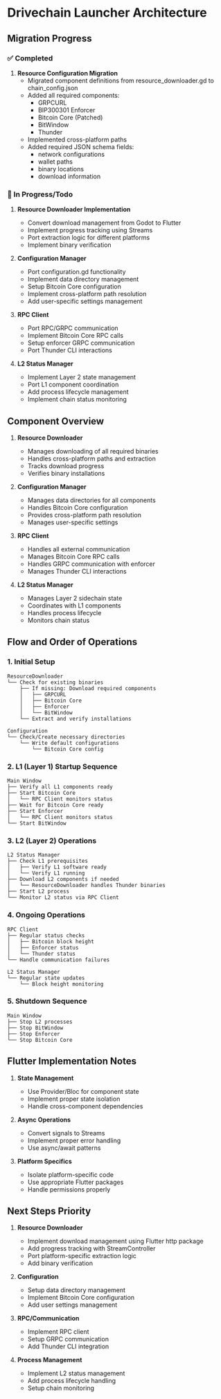 # Drivechain Launcher Architecture

## Migration Progress

### ✅ Completed
1. **Resource Configuration Migration**
   - Migrated component definitions from resource_downloader.gd to chain_config.json
   - Added all required components:
     - GRPCURL
     - BIP300301 Enforcer
     - Bitcoin Core (Patched)
     - BitWindow
     - Thunder
   - Implemented cross-platform paths
   - Added required JSON schema fields:
     - network configurations
     - wallet paths
     - binary locations
     - download information

### 🚧 In Progress/Todo
1. **Resource Downloader Implementation**
   - Convert download management from Godot to Flutter
   - Implement progress tracking using Streams
   - Port extraction logic for different platforms
   - Implement binary verification

2. **Configuration Manager**
   - Port configuration.gd functionality
   - Implement data directory management
   - Setup Bitcoin Core configuration
   - Implement cross-platform path resolution
   - Add user-specific settings management

3. **RPC Client**
   - Port RPC/GRPC communication
   - Implement Bitcoin Core RPC calls
   - Setup enforcer GRPC communication
   - Port Thunder CLI interactions

4. **L2 Status Manager**
   - Implement Layer 2 state management
   - Port L1 component coordination
   - Add process lifecycle management
   - Implement chain status monitoring

## Component Overview

1. **Resource Downloader**
   - Manages downloading of all required binaries
   - Handles cross-platform paths and extraction
   - Tracks download progress
   - Verifies binary installations

2. **Configuration Manager**
   - Manages data directories for all components
   - Handles Bitcoin Core configuration
   - Provides cross-platform path resolution
   - Manages user-specific settings

3. **RPC Client**
   - Handles all external communication
   - Manages Bitcoin Core RPC calls
   - Handles GRPC communication with enforcer
   - Manages Thunder CLI interactions

4. **L2 Status Manager**
   - Manages Layer 2 sidechain state
   - Coordinates with L1 components
   - Handles process lifecycle
   - Monitors chain status

## Flow and Order of Operations

### 1. Initial Setup
```
ResourceDownloader
└── Check for existing binaries
    ├── If missing: Download required components
    │   ├── GRPCURL
    │   ├── Bitcoin Core
    │   ├── Enforcer
    │   └── BitWindow
    └── Extract and verify installations

Configuration
└── Check/Create necessary directories
    └── Write default configurations
        └── Bitcoin Core config
```

### 2. L1 (Layer 1) Startup Sequence
```
Main Window
├── Verify all L1 components ready
├── Start Bitcoin Core
│   └── RPC Client monitors status
├── Wait for Bitcoin Core ready
├── Start Enforcer
│   └── RPC Client monitors status
└── Start BitWindow
```

### 3. L2 (Layer 2) Operations
```
L2 Status Manager
├── Check L1 prerequisites
│   ├── Verify L1 software ready
│   └── Verify L1 running
├── Download L2 components if needed
│   └── ResourceDownloader handles Thunder binaries
├── Start L2 process
└── Monitor L2 status via RPC Client
```

### 4. Ongoing Operations
```
RPC Client
├── Regular status checks
│   ├── Bitcoin block height
│   ├── Enforcer status
│   └── Thunder status
└── Handle communication failures

L2 Status Manager
└── Regular state updates
    └── Block height monitoring
```

### 5. Shutdown Sequence
```
Main Window
├── Stop L2 processes
├── Stop BitWindow
├── Stop Enforcer
└── Stop Bitcoin Core
```

## Flutter Implementation Notes

1. **State Management**
   - Use Provider/Bloc for component state
   - Implement proper state isolation
   - Handle cross-component dependencies

2. **Async Operations**
   - Convert signals to Streams
   - Implement proper error handling
   - Use async/await patterns

3. **Platform Specifics**
   - Isolate platform-specific code
   - Use appropriate Flutter packages
   - Handle permissions properly

## Next Steps Priority

1. **Resource Downloader**
   - Implement download management using Flutter http package
   - Add progress tracking with StreamController
   - Port platform-specific extraction logic
   - Add binary verification

2. **Configuration**
   - Setup data directory management
   - Implement Bitcoin Core configuration
   - Add user settings management

3. **RPC/Communication**
   - Implement RPC client
   - Setup GRPC communication
   - Add Thunder CLI integration

4. **Process Management**
   - Implement L2 status management
   - Add process lifecycle handling
   - Setup chain monitoring
